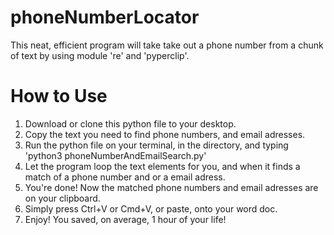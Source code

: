 # phoneNumberLocator
This neat, efficient program will take take out a phone number from a chunk of text by using 
module 're' and 'pyperclip'.

# How to Use
1. Download or clone this python file to your desktop.
2. Copy the text you need to find phone numbers, and email adresses.
3. Run the python file on your terminal, in the directory, and typing 'python3 phoneNumberAndEmailSearch.py'
4. Let the program loop the text elements for you, and when it finds a match of a phone number and or a email adress.
5. You're done! Now the matched phone numbers and email adresses are on your clipboard.
6. Simply press Ctrl+V or Cmd+V, or paste, onto your word doc.
7. Enjoy! You saved, on average, 1 hour of your life!
